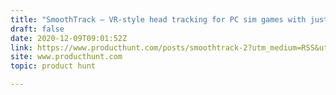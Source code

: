 ```yaml
---
title: "SmoothTrack — VR-style head tracking for PC sim games with just an app"
draft: false
date: 2020-12-09T09:01:52Z
link: https://www.producthunt.com/posts/smoothtrack-2?utm_medium=RSS&utm_source=hune
site: www.producthunt.com
topic: product hunt  

---
```

